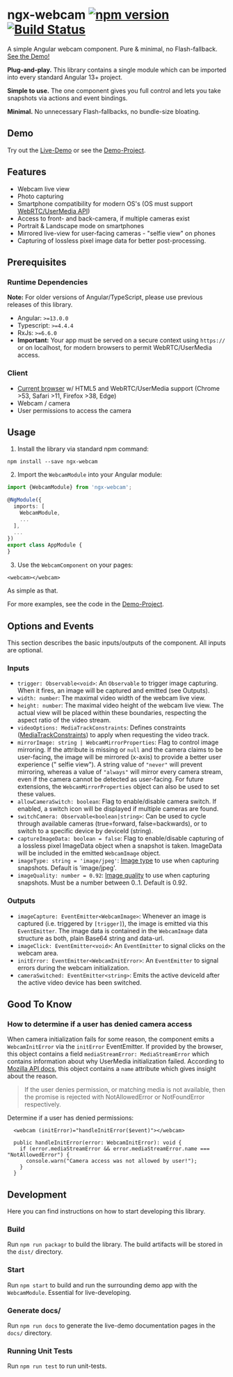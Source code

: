 # ngx-webcam [![npm version](https://badge.fury.io/js/ngx-webcam.svg)](https://badge.fury.io/js/ngx-webcam) [![Build Status](https://api.travis-ci.com/basst314/ngx-webcam.svg?branch=master)](https://app.travis-ci.com/github/basst314/ngx-webcam)

A simple Angular webcam component. Pure &amp; minimal, no
Flash-fallback. <a href="https://basst314.github.io/ngx-webcam/?" target="_blank">See the Demo!</a>

**Plug-and-play.** This library contains a single module which can be imported into every standard Angular 13+ project.

**Simple to use.** The one component gives you full control and lets you take snapshots via actions and event bindings.

**Minimal.** No unnecessary Flash-fallbacks, no bundle-size bloating.

## Demo

Try out the <a href="https://basst314.github.io/ngx-webcam/?" target="_blank">Live-Demo</a> or see
the <a href="https://github.com/basst314/ngx-webcam-demo" target="_blank">Demo-Project</a>.

## Features

- Webcam live view
- Photo capturing
- Smartphone compatibility for modern OS's (OS must
  support [WebRTC/UserMedia API](https://developer.mozilla.org/en-US/docs/Web/API/MediaDevices))
- Access to front- and back-camera, if multiple cameras exist
- Portrait & Landscape mode on smartphones
- Mirrored live-view for user-facing cameras - "selfie view" on phones
- Capturing of lossless pixel image data for better post-processing.

## Prerequisites

### Runtime Dependencies

**Note:** For older versions of Angular/TypeScript, please use previous releases of this library.

- Angular: `>=13.0.0`
- Typescript: `>=4.4.4`
- RxJs: `>=6.6.0`
- **Important:** Your app must be served on a secure context using `https://` or on localhost, for modern browsers to
  permit WebRTC/UserMedia access.

### Client

- [Current browser](https://developer.mozilla.org/en-US/docs/Web/API/MediaDevices/getUserMedia#Browser_compatibility) w/
  HTML5 and WebRTC/UserMedia support (Chrome >53, Safari >11, Firefox >38, Edge)
- Webcam / camera
- User permissions to access the camera

## Usage

1. Install the library via standard npm command:

`npm install --save ngx-webcam`

2. Import the `WebcamModule` into your Angular module:

```typescript
import {WebcamModule} from 'ngx-webcam';

@NgModule({
  imports: [
    WebcamModule,
    ...
  ],
  ...
})
export class AppModule {
}
```

3. Use the `WebcamComponent` on your pages:

`<webcam></webcam>`

As simple as that.

For more examples, see the code in the <a href="https://github.com/basst314/ngx-webcam-demo" target="_blank">
Demo-Project</a>.

## Options and Events

This section describes the basic inputs/outputs of the component. All inputs are optional.

### Inputs

- `trigger: Observable<void>`: An `Observable` to trigger image capturing. When it fires, an image will be captured and
  emitted (see Outputs).
- `width: number`: The maximal video width of the webcam live view.
- `height: number`: The maximal video height of the webcam live view. The actual view will be placed within these
  boundaries, respecting the aspect ratio of the video stream.
- `videoOptions: MediaTrackConstraints`: Defines
  constraints ([MediaTrackConstraints](https://developer.mozilla.org/en-US/docs/Web/API/MediaTrackConstraints)) to apply
  when requesting the video track.
- `mirrorImage: string | WebcamMirrorProperties`: Flag to control image mirroring. If the attribute is missing or `null`
  and the camera claims to be user-facing, the image will be mirrored (x-axis) to provide a better user experience ("
  selfie view"). A string value of `"never"` will prevent mirroring, whereas a value of `"always"` will mirror every
  camera stream, even if the camera cannot be detected as user-facing. For future extensions,
  the `WebcamMirrorProperties` object can also be used to set these values.
- `allowCameraSwitch: boolean`: Flag to enable/disable camera switch. If enabled, a switch icon will be displayed if
  multiple cameras are found.
- `switchCamera: Observable<boolean|string>`: Can be used to cycle through available cameras (true=forward,
  false=backwards), or to switch to a specific device by deviceId (string).
- `captureImageData: boolean = false`: Flag to enable/disable capturing of a lossless pixel ImageData object when a
  snapshot is taken. ImageData will be included in the emitted `WebcamImage` object.
- `imageType: string = 'image/jpeg'`: [Image type](https://developer.mozilla.org/en-US/docs/Web/API/HTMLCanvasElement/toDataURL)
  to use when capturing snapshots. Default is 'image/jpeg'.
- `imageQuality: number = 0.92`: [Image quality](https://developer.mozilla.org/en-US/docs/Web/API/HTMLCanvasElement/toDataURL)
  to use when capturing snapshots. Must be a number between 0..1. Default is 0.92.

### Outputs

- `imageCapture: EventEmitter<WebcamImage>`: Whenever an image is captured (i.e. triggered by `[trigger]`), the image is
  emitted via this `EventEmitter`. The image data is contained in the `WebcamImage` data structure as both, plain Base64
  string and data-url.
- `imageClick: EventEmitter<void>`: An `EventEmitter` to signal clicks on the webcam area.
- `initError: EventEmitter<WebcamInitError>`: An `EventEmitter` to signal errors during the webcam initialization.
- `cameraSwitched: EventEmitter<string>`: Emits the active deviceId after the active video device has been switched.

## Good To Know

### How to determine if a user has denied camera access

When camera initialization fails for some reason, the component emits a `WebcamInitError` via the `initError`
EventEmitter. If provided by the browser, this object contains a field `mediaStreamError: MediaStreamError` which
contains information about why UserMedia initialization failed. According
to [Mozilla API docs](https://developer.mozilla.org/en-US/docs/Web/API/MediaDevices/getUserMedia), this object contains
a `name` attribute which gives insight about the reason.
> If the user denies permission, or matching media is not available, then the promise is rejected with NotAllowedError or NotFoundError respectively.

Determine if a user has denied permissions:

```
  <webcam (initError)="handleInitError($event)"></webcam>
```

```
  public handleInitError(error: WebcamInitError): void {
    if (error.mediaStreamError && error.mediaStreamError.name === "NotAllowedError") {
      console.warn("Camera access was not allowed by user!");
    }
  }
```

## Development

Here you can find instructions on how to start developing this library.

### Build

Run `npm run packagr` to build the library. The build artifacts will be stored in the `dist/` directory.

### Start

Run `npm start` to build and run the surrounding demo app with the `WebcamModule`. Essential for live-developing.

### Generate docs/

Run `npm run docs` to generate the live-demo documentation pages in the `docs/` directory.

### Running Unit Tests

Run `npm run test` to run unit-tests.
